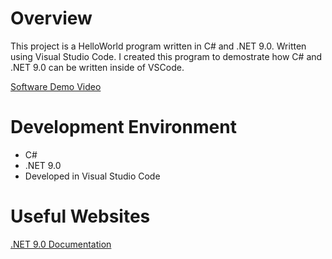 # Overview

This project is a HelloWorld program written in C# and .NET 9.0. Written using Visual Studio Code. I created this program to
demostrate how C# and .NET 9.0 can be written inside of VSCode.

[Software Demo Video](https://youtu.be/lZYeLthY-yI)

# Development Environment

* C#
* .NET 9.0
* Developed in Visual Studio Code

# Useful Websites

[.NET 9.0 Documentation](https://learn.microsoft.com/en-us/dotnet/api/?view=net-9.0)
